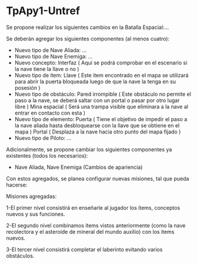 # TpApy1-Untref
Se propone realizar los siguientes cambios en la Batalla Espacial:…

Se deberán agregar los siguientes componentes (al menos cuatro):
- Nuevo tipo de Nave Aliada: …
- Nuevo tipo de Nave Enemiga: …
- Nuevo concepto: Interfaz ( Aquí se podrá comprobar en el escenario si la nave tiene la llave o no )
- Nuevo tipo de ítem: Llave ( Este ítem encontrado en el mapa se utilizará para abrir la puerta bloqueada luego de que la nave la tenga en su posesión )
- Nuevo tipo de obstáculo:  Pared irrompible ( Este obstáculo no permite el paso a la nave, se deberá saltar con un portal o pasar por otro lugar libre )
                                                 Mina espacial ( Será una trampa visible que eliminara a la nave al entrar en contacto con esta )
- Nuevo tipo de elemento: Puerta ( Tiene el objetivo de impedir el paso a la nave aliada hasta desbloquearse con la llave que se obtiene en el mapa )
                      Portal ( Desplaza a la nave hacia otro punto del mapa fijado )
- Nuevo tipo de Piloto: …

Adicionalmente, se propone cambiar los siguientes componentes ya existentes (todos los necesarios):
- Nave Aliada, Nave Enemiga (Cambios de apariencia)

Con estos agregados, se planea configurar nuevas misiones, tal que pueda hacerse: 

Misiones agregadas:

 1-El primer nivel consistirá en enseñarle al jugador los ítems, conceptos nuevos y sus funciones.
 
 2-El segundo nivel combinamos ítems vistos anteriormente (como la nave recolectora y el asteroide de mineral del mundo auxilio)  con los items nuevos.
 
 3-El tercer nivel consistirá completar el laberinto evitando varios obstáculos.
